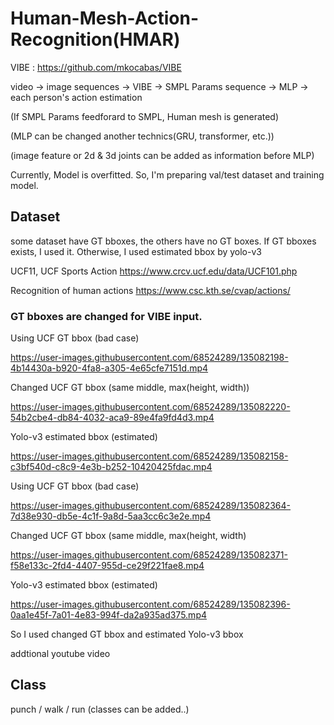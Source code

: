 # Human-Mesh-Action-Recognition(HMAR)

VIBE : https://github.com/mkocabas/VIBE

video -> image sequences -> VIBE -> SMPL Params sequence -> MLP -> each person's action estimation

(If SMPL Params feedforard to SMPL, Human mesh is generated)

(MLP can be changed another technics(GRU, transformer, etc.))

(image feature or 2d & 3d joints can be added as information before MLP)

Currently, Model is overfitted. So, I'm preparing val/test dataset and training model.

## Dataset

some dataset have GT bboxes, the others have no GT boxes.
If GT bboxes exists, I used it.
Otherwise, I used estimated bbox by yolo-v3

UCF11, UCF Sports Action
https://www.crcv.ucf.edu/data/UCF101.php

Recognition of human actions
https://www.csc.kth.se/cvap/actions/

### GT bboxes are changed for VIBE input.


Using UCF GT bbox (bad case)

https://user-images.githubusercontent.com/68524289/135082198-4b14430a-b920-4fa8-a305-4e65cfe7151d.mp4


Changed UCF GT bbox (same middle, max(height, width))

https://user-images.githubusercontent.com/68524289/135082220-54b2cbe4-db84-4032-aca9-89e4fa9fd4d3.mp4


Yolo-v3 estimated bbox (estimated)

https://user-images.githubusercontent.com/68524289/135082158-c3bf540d-c8c9-4e3b-b252-10420425fdac.mp4


Using UCF GT bbox (bad case)

https://user-images.githubusercontent.com/68524289/135082364-7d38e930-db5e-4c1f-9a8d-5aa3cc6c3e2e.mp4


Changed UCF GT bbox (same middle, max(height, width)

https://user-images.githubusercontent.com/68524289/135082371-f58e133c-2fd4-4407-955d-ce29f221fae8.mp4


Yolo-v3 estimated bbox (estimated)

https://user-images.githubusercontent.com/68524289/135082396-0aa1e45f-7a01-4e83-994f-da2a935ad375.mp4

So I used changed GT bbox and estimated Yolo-v3 bbox

addtional youtube video

## Class
punch / walk / run (classes can be added..)
